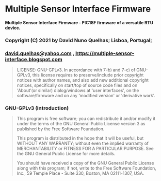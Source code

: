

#   Multiple Sensor Interface Firmware

####   Multiple Sensor Interface Firmware - PIC18F firmware of a versatile RTU device.
###   Copyright (C) 2021 by David Nuno Quelhas; Lisboa, Portugal;
###   david.quelhas@yahoo.com ,  https://multiple-sensor-interface.blogspot.com 
>  LICENSE: GNU-GPLv3. In accordance with 7-b) and 7-c) of GNU-GPLv3, this license requires
>    to preserve/include prior copyright notices with author names, and also
>    add new additional copyright notices, specifically on start/top of source 
>    code files and on 'About'(or similar) dialog/windows at 'user interfaces',
>    on the software/firmware and on any 'modified version' or 'derivative work'. 

### GNU-GPLv3 (introduction)                                                                                
>    This program is free software; you can redistribute it and/or modify it
>    under the terms of the GNU General Public License version 3 as published by
>    the Free Software Foundation.
>
>    This program is distributed in the hope that it will be useful, but
>    WITHOUT ANY WARRANTY; without even the implied warranty of MERCHANTABILITY
>    or FITNESS FOR A PARTICULAR PURPOSE.  See the GNU General Public License
>    for more details.
>
>    You should have received a copy of the GNU General Public License along
>    with this program; if not, write to the
>    Free Software Foundation, Inc.,
>    59 Temple Place - Suite 330, Boston, MA  02111-1307, USA.                   

 